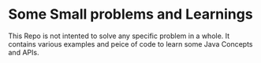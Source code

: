 # Some Small problems and Learnings
This Repo is not intented to solve any specific problem in a whole. It contains various examples and peice of code to learn some Java Concepts and APIs.
